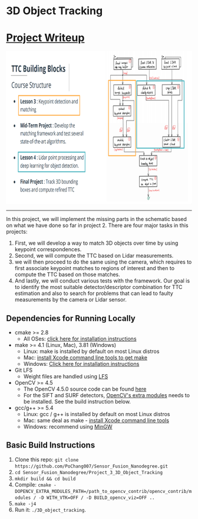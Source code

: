 # 3D Object Tracking

# [Project Writeup](project_3_writeup.md#Project-3-WriteUp)

<img src="images/course_code_structure.png" width="779" height="414" />
<hr>

In this project, we will implement the missing parts in the schematic based on what we have done so far in project 2. There are four major tasks in this projects: 
1. First, we will develop a way to match 3D objects over time by using keypoint correspondences. 
2. Second, we will compute the TTC based on Lidar measurements. 
3. we will then proceed to do the same using the camera, which requires to first associate keypoint matches to regions of interest and then to compute the TTC based on those matches. 
4. And lastly, we will conduct various tests with the framework. Our goal is to identify the most suitable detector/descriptor combination for TTC estimation and also to search for problems that can lead to faulty measurements by the camera or Lidar sensor.

## Dependencies for Running Locally

* cmake >= 2.8
  * All OSes: [click here for installation instructions](https://cmake.org/install/)
* make >= 4.1 (Linux, Mac), 3.81 (Windows)
  * Linux: make is installed by default on most Linux distros
  * Mac: [install Xcode command line tools to get make](https://developer.apple.com/xcode/features/)
  * Windows: [Click here for installation instructions](http://gnuwin32.sourceforge.net/packages/make.htm)
* Git LFS
  * Weight files are handled using [LFS](https://git-lfs.github.com/)
* OpenCV >= 4.5
  * The OpenCV 4.5.0 source code can be found [here](https://github.com/opencv/opencv/tree/4.5.0)
  * For the SIFT and SURF detectors, [OpenCV's extra modules](https://github.com/opencv/opencv_contrib) needs to be installed. See the build instruction below.
* gcc/g++ >= 5.4
  * Linux: gcc / g++ is installed by default on most Linux distros
  * Mac: same deal as make - [install Xcode command line tools](https://developer.apple.com/xcode/features/)
  * Windows: recommend using [MinGW](http://www.mingw.org/)

## Basic Build Instructions

1. Clone this repo: `git clone https://github.com/PoChang007/Sensor_Fusion_Nanodegree.git`
2. `cd Sensor_Fusion_Nanodegree/Project_3_3D_Object_Tracking`
3. `mkdir build && cd build`
4. Compile: `cmake -DOPENCV_EXTRA_MODULES_PATH=/path_to_opencv_contrib/opencv_contrib/modules / -D WITH_VTK=OFF / -D BUILD_opencv_viz=OFF ..`
4. `make -j4`
4. Run it: `./3D_object_tracking`.

